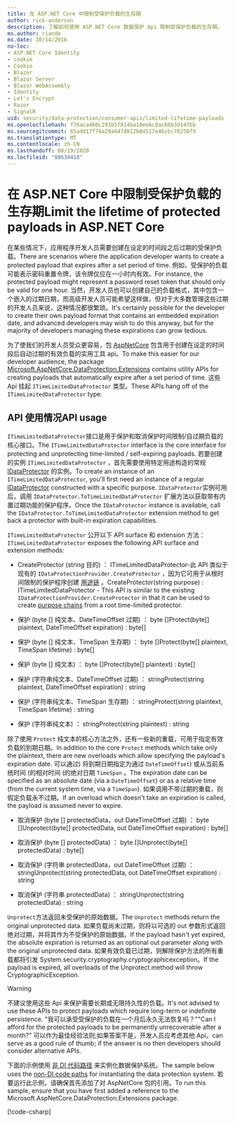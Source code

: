 ```yaml
---
title: 在 ASP.NET Core 中限制受保护负载的生存期
author: rick-anderson
description: 了解如何使用 ASP.NET Core 数据保护 Api 限制受保护负载的生存期。
ms.author: riande
ms.date: 10/14/2016
no-loc:
- ASP.NET Core Identity
- cookie
- Cookie
- Blazor
- Blazor Server
- Blazor WebAssembly
- Identity
- Let's Encrypt
- Razor
- SignalR
uid: security/data-protection/consumer-apis/limited-lifetime-payloads
ms.openlocfilehash: f76aca460c293b5f814ba10ee6c8ac68b3d147bb
ms.sourcegitcommit: 65add17f74a29a647d812b04517e46cbc78258f9
ms.translationtype: MT
ms.contentlocale: zh-CN
ms.lasthandoff: 08/19/2020
ms.locfileid: "88634418"
---
```

# <a name="limit-the-lifetime-of-protected-payloads-in-aspnet-core"></a><span data-ttu-id="7fa6e-103">在 ASP.NET Core 中限制受保护负载的生存期</span><span class="sxs-lookup"><span data-stu-id="7fa6e-103">Limit the lifetime of protected payloads in ASP.NET Core</span></span>

<span data-ttu-id="7fa6e-104">在某些情况下，应用程序开发人员需要创建在设定的时间段之后过期的受保护负载。</span><span class="sxs-lookup"><span data-stu-id="7fa6e-104">There are scenarios where the application developer wants to create a protected payload that expires after a set period of time.</span></span> <span data-ttu-id="7fa6e-105">例如，受保护的负载可能表示密码重置令牌，该令牌仅应在一小时内有效。</span><span class="sxs-lookup"><span data-stu-id="7fa6e-105">For instance, the protected payload might represent a password reset token that should only be valid for one hour.</span></span> <span data-ttu-id="7fa6e-106">当然，开发人员也可以创建自己的负载格式，其中包含一个嵌入的过期日期，而高级开发人员可能希望这样做，但对于大多数管理这些过期的开发人员来说，这种情况都很繁琐。</span><span class="sxs-lookup"><span data-stu-id="7fa6e-106">It's certainly possible for the developer to create their own payload format that contains an embedded expiration date, and advanced developers may wish to do this anyway, but for the majority of developers managing these expirations can grow tedious.</span></span>

<span data-ttu-id="7fa6e-107">为了使我们的开发人员受众更容易，包 [AspNetCore](https://www.nuget.org/packages/Microsoft.AspNetCore.DataProtection.Extensions/) 包含用于创建在设定的时间段后自动过期的有效负载的实用工具 api。</span><span class="sxs-lookup"><span data-stu-id="7fa6e-107">To make this easier for our developer audience, the package [Microsoft.AspNetCore.DataProtection.Extensions](https://www.nuget.org/packages/Microsoft.AspNetCore.DataProtection.Extensions/) contains utility APIs for creating payloads that automatically expire after a set period of time.</span></span> <span data-ttu-id="7fa6e-108">这些 Api 挂起 `ITimeLimitedDataProtector` 类型。</span><span class="sxs-lookup"><span data-stu-id="7fa6e-108">These APIs hang off of the `ITimeLimitedDataProtector` type.</span></span>

## <a name="api-usage"></a><span data-ttu-id="7fa6e-109">API 使用情况</span><span class="sxs-lookup"><span data-stu-id="7fa6e-109">API usage</span></span>

<span data-ttu-id="7fa6e-110">`ITimeLimitedDataProtector`接口是用于保护和取消保护时间限制/自过期负载的核心接口。</span><span class="sxs-lookup"><span data-stu-id="7fa6e-110">The `ITimeLimitedDataProtector` interface is the core interface for protecting and unprotecting time-limited / self-expiring payloads.</span></span> <span data-ttu-id="7fa6e-111">若要创建的实例 `ITimeLimitedDataProtector` ，首先需要使用特定用途构造的常规 [IDataProtector](xref:security/data-protection/consumer-apis/overview) 的实例。</span><span class="sxs-lookup"><span data-stu-id="7fa6e-111">To create an instance of an `ITimeLimitedDataProtector`, you'll first need an instance of a regular [IDataProtector](xref:security/data-protection/consumer-apis/overview) constructed with a specific purpose.</span></span> <span data-ttu-id="7fa6e-112">`IDataProtector`实例可用后，调用 `IDataProtector.ToTimeLimitedDataProtector` 扩展方法以获取带有内置过期功能的保护程序。</span><span class="sxs-lookup"><span data-stu-id="7fa6e-112">Once the `IDataProtector` instance is available, call the `IDataProtector.ToTimeLimitedDataProtector` extension method to get back a protector with built-in expiration capabilities.</span></span>

<span data-ttu-id="7fa6e-113">`ITimeLimitedDataProtector` 公开以下 API surface 和 extension 方法：</span><span class="sxs-lookup"><span data-stu-id="7fa6e-113">`ITimeLimitedDataProtector` exposes the following API surface and extension methods:</span></span>

* <span data-ttu-id="7fa6e-114">CreateProtector (string 目的) ： ITimeLimitedDataProtector-此 API 类似于现有的 `IDataProtectionProvider.CreateProtector` ，因为它可用于从根时间限制的保护程序创建 [用途链](xref:security/data-protection/consumer-apis/purpose-strings) 。</span><span class="sxs-lookup"><span data-stu-id="7fa6e-114">CreateProtector(string purpose) : ITimeLimitedDataProtector - This API is similar to the existing `IDataProtectionProvider.CreateProtector` in that it can be used to create [purpose chains](xref:security/data-protection/consumer-apis/purpose-strings) from a root time-limited protector.</span></span>

* <span data-ttu-id="7fa6e-115">保护 (byte [] 纯文本、DateTimeOffset 过期) ： byte []</span><span class="sxs-lookup"><span data-stu-id="7fa6e-115">Protect(byte[] plaintext, DateTimeOffset expiration) : byte[]</span></span>

* <span data-ttu-id="7fa6e-116">保护 (byte [] 纯文本、TimeSpan 生存期) ： byte []</span><span class="sxs-lookup"><span data-stu-id="7fa6e-116">Protect(byte[] plaintext, TimeSpan lifetime) : byte[]</span></span>

* <span data-ttu-id="7fa6e-117">保护 (byte [] 纯文本) ： byte []</span><span class="sxs-lookup"><span data-stu-id="7fa6e-117">Protect(byte[] plaintext) : byte[]</span></span>

* <span data-ttu-id="7fa6e-118">保护 (字符串纯文本、DateTimeOffset 过期) ： string</span><span class="sxs-lookup"><span data-stu-id="7fa6e-118">Protect(string plaintext, DateTimeOffset expiration) : string</span></span>

* <span data-ttu-id="7fa6e-119">保护 (字符串纯文本、TimeSpan 生存期) ： string</span><span class="sxs-lookup"><span data-stu-id="7fa6e-119">Protect(string plaintext, TimeSpan lifetime) : string</span></span>

* <span data-ttu-id="7fa6e-120">保护 (字符串纯文本) ： string</span><span class="sxs-lookup"><span data-stu-id="7fa6e-120">Protect(string plaintext) : string</span></span>

<span data-ttu-id="7fa6e-121">除了使用 `Protect` 纯文本的核心方法之外，还有一些新的重载，可用于指定有效负载的到期日期。</span><span class="sxs-lookup"><span data-stu-id="7fa6e-121">In addition to the core `Protect` methods which take only the plaintext, there are new overloads which allow specifying the payload's expiration date.</span></span> <span data-ttu-id="7fa6e-122">可以通过) 将到期日期指定为通过 `DateTimeOffset`) 或从当前系统时间 (的相对时间 (的绝对日期 `TimeSpan` 。</span><span class="sxs-lookup"><span data-stu-id="7fa6e-122">The expiration date can be specified as an absolute date (via a `DateTimeOffset`) or as a relative time (from the current system time, via a `TimeSpan`).</span></span> <span data-ttu-id="7fa6e-123">如果调用不带过期的重载，则假定负载永不过期。</span><span class="sxs-lookup"><span data-stu-id="7fa6e-123">If an overload which doesn't take an expiration is called, the payload is assumed never to expire.</span></span>

* <span data-ttu-id="7fa6e-124">取消保护 (byte [] protectedData，out DateTimeOffset 过期) ： byte []</span><span class="sxs-lookup"><span data-stu-id="7fa6e-124">Unprotect(byte[] protectedData, out DateTimeOffset expiration) : byte[]</span></span>

* <span data-ttu-id="7fa6e-125">取消保护 (byte [] protectedData) ： byte []</span><span class="sxs-lookup"><span data-stu-id="7fa6e-125">Unprotect(byte[] protectedData) : byte[]</span></span>

* <span data-ttu-id="7fa6e-126">取消保护 (字符串 protectedData，out DateTimeOffset 过期) ： string</span><span class="sxs-lookup"><span data-stu-id="7fa6e-126">Unprotect(string protectedData, out DateTimeOffset expiration) : string</span></span>

* <span data-ttu-id="7fa6e-127">取消保护 (字符串 protectedData) ： string</span><span class="sxs-lookup"><span data-stu-id="7fa6e-127">Unprotect(string protectedData) : string</span></span>

<span data-ttu-id="7fa6e-128">`Unprotect`方法返回未受保护的原始数据。</span><span class="sxs-lookup"><span data-stu-id="7fa6e-128">The `Unprotect` methods return the original unprotected data.</span></span> <span data-ttu-id="7fa6e-129">如果负载尚未过期，则将以可选的 out 参数形式返回绝对过期，并将其作为不受保护的原始数据。</span><span class="sxs-lookup"><span data-stu-id="7fa6e-129">If the payload hasn't yet expired, the absolute expiration is returned as an optional out parameter along with the original unprotected data.</span></span> <span data-ttu-id="7fa6e-130">如果有效负载已过期，则解除保护方法的所有重载都将引发 System.security.cryptography.cryptographicexception。</span><span class="sxs-lookup"><span data-stu-id="7fa6e-130">If the payload is expired, all overloads of the Unprotect method will throw CryptographicException.</span></span>

>[!WARNING]
> <span data-ttu-id="7fa6e-131">不建议使用这些 Api 来保护需要长期或无限持久性的负载。</span><span class="sxs-lookup"><span data-stu-id="7fa6e-131">It's not advised to use these APIs to protect payloads which require long-term or indefinite persistence.</span></span> <span data-ttu-id="7fa6e-132">"我可以承受受保护的负载在一个月后永久无法恢复吗？"</span><span class="sxs-lookup"><span data-stu-id="7fa6e-132">"Can I afford for the protected payloads to be permanently unrecoverable after a month?"</span></span> <span data-ttu-id="7fa6e-133">可以作为最佳经验法则;如果答案不是，开发人员应考虑其他 Api。</span><span class="sxs-lookup"><span data-stu-id="7fa6e-133">can serve as a good rule of thumb; if the answer is no then developers should consider alternative APIs.</span></span>

<span data-ttu-id="7fa6e-134">下面的示例使用 [非 DI 代码路径](xref:security/data-protection/configuration/non-di-scenarios) 来实例化数据保护系统。</span><span class="sxs-lookup"><span data-stu-id="7fa6e-134">The sample below uses the [non-DI code paths](xref:security/data-protection/configuration/non-di-scenarios) for instantiating the data protection system.</span></span> <span data-ttu-id="7fa6e-135">若要运行此示例，请确保首先添加了对 AspNetCore 包的引用。</span><span class="sxs-lookup"><span data-stu-id="7fa6e-135">To run this sample, ensure that you have first added a reference to the Microsoft.AspNetCore.DataProtection.Extensions package.</span></span>

[!code-csharp[](limited-lifetime-payloads/samples/limitedlifetimepayloads.cs)]
